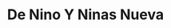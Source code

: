 ---
title: "De Nino Y Ninas Nueva"
url: /zona-19-ciudad-de-guatemala/de-nino-y-ninas-nueva/
shop: ropa
---